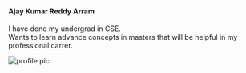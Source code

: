 #### Ajay Kumar Reddy Arram

I have done my undergrad in CSE.<br>
Wants to learn advance concepts in masters that will be helpful in my professional carrer.

![profile pic](\profile.jpg)

